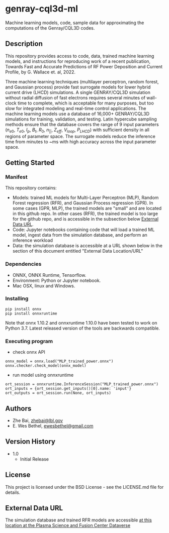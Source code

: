 # genray-cql3d-ml
Machine learning models, code, sample data for approximating the computations of the Genray/CQL3D codes.

## Description

This repository provides access to code, data, trained machine learning models, and instructions for reproducing work of a recent publication, Towards Fast and Accurate Predictions of RF Power Deposition and Current Profile, by G. Wallace et. al, 2022.

Three machine learning techniques (multilayer perceptron, random forest, and Gaussian process) provide fast surrogate models for lower hybrid current drive (LHCD) simulations.  A single GENRAY/CQL3D simulation without radial diffusion of fast electrons requires several minutes of wall-clock time to complete, which is acceptable for many purposes, but too slow for integrated modeling and real-time control applications.  The machine learning models use a database of 16,000+ GENRAY/CQL3D simulations for training, validation, and testing.  Latin hypercube sampling methods ensure that the database covers the range of 9 input parameters ($n_{e0}$, $T_{e0}$, $I_p$, $B_t$, $R_0$, $n_{||}$, $Z_{eff}$, $V_{loop}$, $P_{LHCD}$) with sufficient density in all regions of parameter space.  The surrogate models reduce the inference time from minutes to ~ms with high accuracy across the input parameter space.

## Getting Started

### Manifest

This repository contains:
* Models: trained ML models for Multi-Layer Perceptron (MLP),  Random Forest regression (RFR), and Gaussian Process regression (GPR). In some cases (GPR, MLP), the trained models are "small" and are located in this github repo. In other cases (RFR), the trained model is too large for the github repo, and is accessible in the subsection below [External Data URL](#external-data-url).
* Code: Jupyter notebooks containing code that will load a trained ML model, ingest data from the simulation database, and perform an inference workload
* Data: the simulation database is accessible at a URL shown below in the section of this document entitled "External Data Location/URL"
 


### Dependencies

* ONNX, ONNX Runtime, Tensorflow.
* Environment: Python or Jupyter notebook.
* Mac OSX, linux and Windows.

### Installing

```
pip install onnx
pip install onnxruntime
```
Note that onnx 1.10.2 and onnxruntime 1.10.0 have been tested to work on Python 3.7. Latest released version of the tools are backwards compatible.

### Executing program

* check onnx API
```
onnx_model = onnx.load("MLP_trained_power.onnx")
onnx.checker.check_model(onnx_model)
```
* run model using onnxruntime
```
ort_session = onnxruntime.InferenceSession("MLP_trained_power.onnx")
ort_inputs = {ort_session.get_inputs()[0].name: 'input'} 
ort_outputs = ort_session.run(None, ort_inputs)
```

## Authors

* Zhe Bai, zhebai@lbl.gov
* E. Wes Bethel, ewesbethel@gmail.com

## Version History

* 1.0
    * Initial Release

## License

This project is licensed under the BSD License - see the LICENSE.md file for details.

## External Data URL 

The simulation database and trained RFR models are accessible [at this location at the Plasma Science and Fusion Center Dataverse](https://doi.org/10.7910/DVN/5YY6PE)

